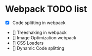 # Webpack TODO list

- [x] Code splitting in webpack
- [] Treeshaking in webpack
- [] Image Optimization webpack
- [] CSS Loaders
- [] Dynamic Code splitting
